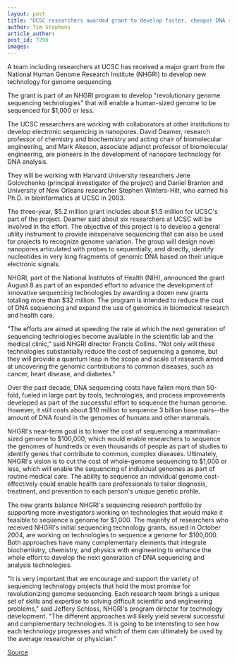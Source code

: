 ```yaml
---
layout: post
title: "UCSC researchers awarded grant to develop faster, cheaper DNA sequencing"
author: Tim Stephens
article_author: 
post_id: 7296
images:
---
```


<a name="content" id="content"></a>
<p>
  A team including researchers at UCSC has received a major grant from the National Human Genome Research Institute (NHGRI) to develop new technology for genome sequencing.
</p>
<p>
  The grant is part of an NHGRI program to develop "revolutionary genome sequencing technologies" that will enable a human-sized genome to be sequenced for $1,000 or less.<br>
</p>
<p>
  The UCSC researchers are working with collaborators at other institutions to develop electronic sequencing in nanopores. David Deamer, research professor of chemistry and biochemistry and acting chair of biomolecular engineering, and Mark Akeson, associate adjunct professor of biomolecular engineering, are pioneers in the development of nanopore technology for DNA analysis.
</p>
<p>
  They will be working with Harvard University researchers Jene Golovchenko (principal investigator of the project) and Daniel Branton and University of New Orleans researcher Stephen Winters-Hilt, who earned his Ph.D. in bioinformatics at UCSC in 2003.
</p>
<p>
  The three-year, $5.2 million grant includes about $1.5 million for UCSC's part of the project. Deamer said about six researchers at UCSC will be involved in the effort. The objective of this project is to develop a general utility instrument to provide inexpensive sequencing that can also be used for projects to recognize genome variation. The group will design novel nanopores articulated with probes to sequentially, and directly, identify nucleotides in very long fragments of genomic DNA based on their unique electronic signals.
</p>
<p>
  NHGRI, part of the National Institutes of Health (NIH), announced the grant August 8 as part of an expanded effort to advance the development of innovative sequencing technologies by awarding a dozen new grants totaling more than $32 million. The program is intended to reduce the cost of DNA sequencing and expand the use of genomics in biomedical research and health care.
</p>
<p>
  "The efforts are aimed at speeding the rate at which the next generation of sequencing technologies become available in the scientific lab and the medical clinic," said NHGRI director Francis Collins. "Not only will these technologies substantially reduce the cost of sequencing a genome, but they will provide a quantum leap in the scope and scale of research aimed at uncovering the genomic contributions to common diseases, such as cancer, heart disease, and diabetes."
</p>
<p>
  Over the past decade, DNA sequencing costs have fallen more than 50-fold, fueled in large part by tools, technologies, and process improvements developed as part of the successful effort to sequence the human genome. However, it still costs about $10 million to sequence 3 billion base pairs--the amount of DNA found in the genomes of humans and other mammals.<br>
</p>
<p>
  NHGRI's near-term goal is to lower the cost of sequencing a mammalian-sized genome to $100,000, which would enable researchers to sequence the genomes of hundreds or even thousands of people as part of studies to identify genes that contribute to common, complex diseases. Ultimately, NHGRI's vision is to cut the cost of whole-genome sequencing to $1,000 or less, which will enable the sequencing of individual genomes as part of routine medical care. The ability to sequence an individual genome cost-effectively could enable health care professionals to tailor diagnosis, treatment, and prevention to each person's unique genetic profile.<br>
</p>
<p>
  The new grants balance NHGRI's sequencing research portfolio by supporting more investigators working on technologies that would make it feasible to sequence a genome for $1,000. The majority of researchers who received NHGRI's initial sequencing technology grants, issued in October 2004, are working on technologies to sequence a genome for $100,000. Both approaches have many complementary elements that integrate biochemistry, chemistry, and physics with engineering to enhance the whole effort to develop the next generation of DNA sequencing and analysis technologies.
</p>
<p>
  "It is very important that we encourage and support the variety of sequencing technology projects that hold the most promise for revolutionizing genome sequencing. Each research team brings a unique set of skills and expertise to solving difficult scientific and engineering problems," said Jeffery Schloss, NHGRI's program director for technology development. "The different approaches will likely yield several successful and complementary technologies. It is going to be interesting to see how each technology progresses and which of them can ultimately be used by the average researcher or physician."
</p>
<p><a href="http://www1.ucsc.edu/currents/05-06/08-22/genome.asp" title="Permalink to genome">Source</a></p>
